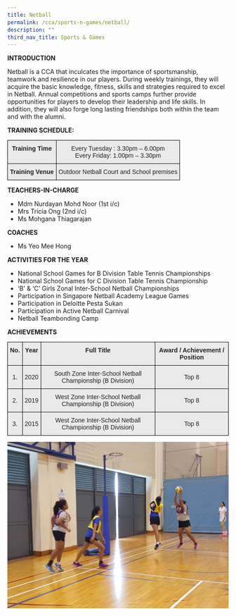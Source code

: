 ```yaml
---
title: Netball
permalink: /cca/sports-n-games/netball/
description: ""
third_nav_title: Sports & Games
---
```

**INTRODUCTION**

Netball is a CCA that inculcates the importance of sportsmanship, teamwork and resilience in our players. During weekly trainings, they will acquire the basic knowledge, fitness, skills and strategies required to excel in Netball. Annual competitions and sports camps further provide opportunities for players to develop their leadership and life skills. In addition, they will also forge long lasting friendships both within the team and with the alumni.   

**TRAINING SCHEDULE:**

<style type="text/css">
.tg  {border-collapse:collapse;border-spacing:0;}
.tg td{border-color:black;border-style:solid;border-width:1px;font-family:Arial, sans-serif;font-size:14px;
  overflow:hidden;padding:10px 5px;word-break:normal;}
.tg th{border-color:black;border-style:solid;border-width:1px;font-family:Arial, sans-serif;font-size:14px;
  font-weight:normal;overflow:hidden;padding:10px 5px;word-break:normal;}
.tg .tg-n4qt{background-color:#EAEAEA;color:#222;font-weight:bold;text-align:center;vertical-align:top}
.tg .tg-ii8k{background-color:#EAEAEA;color:#222;text-align:center;vertical-align:top}
</style>
<table class="tg">
<thead>
  <tr>
    <th class="tg-n4qt">Training Time</th>
    <th class="tg-ii8k">Every Tuesday : 3.30pm – 6.00pm<br>Every Friday: 1.00pm – 3.30pm</th>
  </tr>
</thead>
<tbody>
  <tr>
    <td class="tg-n4qt">Training Venue</td>
    <td class="tg-ii8k">Outdoor Netball Court and School premises</td>
  </tr>
</tbody>
</table>

**TEACHERS-IN-CHARGE**

*   Mdm Nurdayan Mohd Noor (1st i/c)
*   Mrs Tricia Ong (2nd i/c)
*   Ms Mohgana Thiagarajan

**COACHES**

*   Ms Yeo Mee Hong

  

**ACTIVITIES FOR THE YEAR**

*   National School Games for B Division Table Tennis Championships 
*   National School Games for C Division Table Tennis Championship
*   ‘B’ & ‘C’ Girls Zonal Inter-School Netball Championships
*   Participation in Singapore Netball Academy League Games
*   Participation in Deloitte Pesta Sukan
*   Participation in Active Netball Carnival
*   Netball Teambonding Camp

  

**ACHIEVEMENTS**

<style type="text/css">
.tg  {border-collapse:collapse;border-spacing:0;}
.tg td{border-color:black;border-style:solid;border-width:1px;font-family:Arial, sans-serif;font-size:14px;
  overflow:hidden;padding:10px 5px;word-break:normal;}
.tg th{border-color:black;border-style:solid;border-width:1px;font-family:Arial, sans-serif;font-size:14px;
  font-weight:normal;overflow:hidden;padding:10px 5px;word-break:normal;}
.tg .tg-n4qt{background-color:#EAEAEA;color:#222;font-weight:bold;text-align:center;vertical-align:top}
.tg .tg-ku5w{background-color:#EAEAEA;color:#222;text-align:center;vertical-align:middle}
</style>
<table class="tg">
<thead>
  <tr>
    <th class="tg-n4qt">No.</th>
    <th class="tg-n4qt">Year</th>
    <th class="tg-n4qt">Full Title</th>
    <th class="tg-n4qt">Award / Achievement / Position</th>
  </tr>
</thead>
<tbody>
  <tr>
    <td class="tg-ku5w"><span style="color:#222;background-color:#EAEAEA"> 1.</span></td>
    <td class="tg-ku5w"><span style="color:#222;background-color:#EAEAEA">2020 </span></td>
    <td class="tg-ku5w"><span style="color:#222;background-color:#EAEAEA">South Zone Inter-School Netball Championship (B Division)</span></td>
    <td class="tg-ku5w"><span style="color:#222;background-color:#EAEAEA"> Top 8</span></td>
  </tr>
  <tr>
    <td class="tg-ku5w"><span style="color:#222;background-color:#EAEAEA">2.</span></td>
    <td class="tg-ku5w"><span style="color:#222;background-color:#EAEAEA">2019</span></td>
    <td class="tg-ku5w"><span style="color:#222;background-color:#EAEAEA">West Zone Inter-School Netball Championship (B Division) </span></td>
    <td class="tg-ku5w"><span style="color:#222;background-color:#EAEAEA"> Top 8</span></td>
  </tr>
  <tr>
    <td class="tg-ku5w"><span style="color:#222;background-color:#EAEAEA"> 3.</span></td>
    <td class="tg-ku5w"><span style="color:#222;background-color:#EAEAEA">2015 </span></td>
    <td class="tg-ku5w"><span style="color:#222;background-color:#EAEAEA"> West Zone Inter-School Netball Championship (B Division)</span></td>
    <td class="tg-ku5w"><span style="color:#222;background-color:#EAEAEA">Top 8</span></td>
  </tr>
</tbody>
</table>

![](/images/Netball%20TSS1.jpeg)